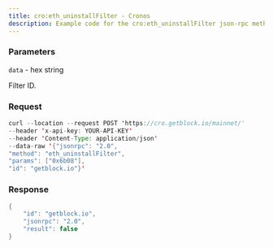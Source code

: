 ```yaml
---
title: cro:eth_uninstallFilter - Cronos
description: Example code for the cro:eth_uninstallFilter json-rpc method. Сomplete guide on how to use cro:eth_uninstallFilter json-rpc in GetBlock.io Web3 documentation.
---
```


### Parameters


`data` - hex string

Filter ID.

### Request

``` java
curl --location --request POST 'https://cro.getblock.io/mainnet/' 
--header 'x-api-key: YOUR-API-KEY' 
--header 'Content-Type: application/json' 
--data-raw '{"jsonrpc": "2.0",
"method": "eth_uninstallFilter",
"params": ["0x6b08"],
"id": "getblock.io"}'
```

###  Response

``` java
{
    "id": "getblock.io",
    "jsonrpc": "2.0",
    "result": false
}
```

